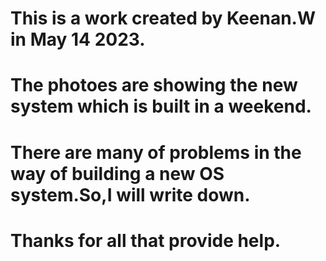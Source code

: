 # This is a work created by Keenan.W in May 14 2023.
# The photoes are showing the new system which is built in a weekend.
# There are many of problems in the way of building a new OS system.So,I will write down.
# Thanks for all that provide help.
